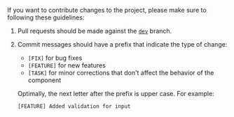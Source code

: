 If you want to contribute changes to the project, please make sure to following these guidelines:

1. Pull requests should be made against the [`dev`](https://github.com/fairmanager/fm-dialogs/tree/dev) branch.
2. Commit messages should have a prefix that indicate the type of change:
	- `[FIX]` for bug fixes
	- `[FEATURE]` for new features
	- `[TASK]` for minor corrections that don't affect the behavior of the component
	
   Optimally, the next letter after the prefix is upper case. For example:
   
	`[FEATURE] Added validation for input`
